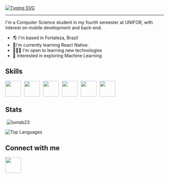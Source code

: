 <div style="display: flex; align-items: center;">
    <a href="https://git.io/typing-svg">
        <img src="https://readme-typing-svg.demolab.com?font=Fira+Code&pause=1000&color=00B567&width=435&lines=Hello%2C++my+name+is+Luma!" alt="Typing SVG" />
    </a>
</div>

<hr>


<p>
   I'm a Computer Science student in my fourth semester at UNIFOR, with interest on mobile development and back-end.
</p>

<ul>
    <li>🌎 I'm based in Fortaleza, Brazil</li>
    <li>📱I'm currently learning React Native.</li>
    <li>👩🏻‍💻 I'm open to learning new technologies</li>
    <li>🤖 Interested in exploring Machine Learning</li>
</ul>

<h2>Skills</h2>
<div style="display: flex; gap: 10px;">
    <img src="https://cdn.jsdelivr.net/gh/devicons/devicon@latest/icons/java/java-original.svg" width="50px"/>
    <img src="https://cdn.jsdelivr.net/gh/devicons/devicon@latest/icons/javascript/javascript-original.svg" width="50px"/>
    <img src="https://cdn.jsdelivr.net/gh/devicons/devicon@latest/icons/html5/html5-plain-wordmark.svg" width="50px"/>
    <img src="https://cdn.jsdelivr.net/gh/devicons/devicon@latest/icons/css3/css3-original.svg" width="50px"/>
    <img src="https://cdn.jsdelivr.net/gh/devicons/devicon@latest/icons/kotlin/kotlin-original.svg" width="50px"/> 
    <img src="https://cdn.jsdelivr.net/gh/devicons/devicon@latest/icons/jetpackcompose/jetpackcompose-original.svg" width="50px"/>   
</div>

<h2>Stats</h2>

<p>&nbsp;<img align="center" src="https://github-readme-stats.vercel.app/api?username=lumab23&&theme=gotham&show_icons=true&locale=en" alt="lumab23" /></p>

![Top Languages](https://github-readme-stats.vercel.app/api/top-langs/?username=lumab23&theme=gotham&layout=compact)

<h2>Connect with me</h2>

<a href="https://www.linkedin.com/in/lbca23/" target="_blank"> 
    <img src="https://cdn.jsdelivr.net/gh/devicons/devicon@latest/icons/linkedin/linkedin-original.svg" width="50px"/>
</a>         
